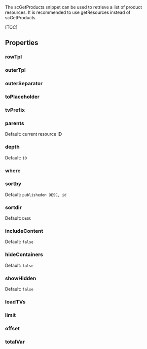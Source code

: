 The scGetProducts snippet can be used to retrieve a list of product resources. It is recommended to use getResources instead of scGetProducts. 

[TOC]

## Properties

### rowTpl

### outerTpl

### outerSeparator

### toPlaceholder

### tvPrefix

### parents

Default: current resource ID

### depth

Default: `10`

### where

### sortby

Default: `publishedon DESC, id`

### sortdir

Default: `DESC`

### includeContent

Default: `false`

### hideContainers

Default: `false`

### showHidden

Default: `false`

### loadTVs

### limit

### offset

### totalVar


